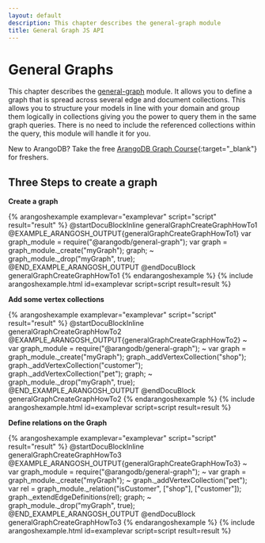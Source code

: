 ```yaml
---
layout: default
description: This chapter describes the general-graph module
title: General Graph JS API
---
```

General Graphs
==============

This chapter describes the [general-graph](graphs.html) module.
It allows you to define a graph that is spread across several edge and document collections.
This allows you to structure your models in line with your domain and group them logically in collections giving you the power to query them in the same graph queries.
There is no need to include the referenced collections within the query, this module will handle it for you.

New to ArangoDB? Take the free
[ArangoDB Graph Course](https://www.arangodb.com/arangodb-graph-course){:target="_blank"}
for freshers.

Three Steps to create a graph
-----------------------------

**Create a graph**

{% arangoshexample examplevar="examplevar" script="script" result="result" %}
    @startDocuBlockInline generalGraphCreateGraphHowTo1
    @EXAMPLE_ARANGOSH_OUTPUT{generalGraphCreateGraphHowTo1}
      var graph_module = require("@arangodb/general-graph");
      var graph = graph_module._create("myGraph");
      graph;
    ~ graph_module._drop("myGraph", true);
    @END_EXAMPLE_ARANGOSH_OUTPUT
    @endDocuBlock generalGraphCreateGraphHowTo1
{% endarangoshexample %}
{% include arangoshexample.html id=examplevar script=script result=result %}

**Add some vertex collections**

{% arangoshexample examplevar="examplevar" script="script" result="result" %}
    @startDocuBlockInline generalGraphCreateGraphHowTo2
    @EXAMPLE_ARANGOSH_OUTPUT{generalGraphCreateGraphHowTo2}
    ~ var graph_module = require("@arangodb/general-graph");
    ~ var graph = graph_module._create("myGraph");
      graph._addVertexCollection("shop");
      graph._addVertexCollection("customer");
      graph._addVertexCollection("pet");
      graph;
    ~ graph_module._drop("myGraph", true);
    @END_EXAMPLE_ARANGOSH_OUTPUT
    @endDocuBlock generalGraphCreateGraphHowTo2
{% endarangoshexample %}
{% include arangoshexample.html id=examplevar script=script result=result %}

**Define relations on the Graph**

{% arangoshexample examplevar="examplevar" script="script" result="result" %}
    @startDocuBlockInline generalGraphCreateGraphHowTo3
    @EXAMPLE_ARANGOSH_OUTPUT{generalGraphCreateGraphHowTo3}
    ~ var graph_module = require("@arangodb/general-graph");
    ~ var graph = graph_module._create("myGraph");
    ~ graph._addVertexCollection("pet");
      var rel = graph_module._relation("isCustomer", ["shop"], ["customer"]);
      graph._extendEdgeDefinitions(rel);
      graph;
    ~ graph_module._drop("myGraph", true);
    @END_EXAMPLE_ARANGOSH_OUTPUT
    @endDocuBlock generalGraphCreateGraphHowTo3
{% endarangoshexample %}
{% include arangoshexample.html id=examplevar script=script result=result %}
